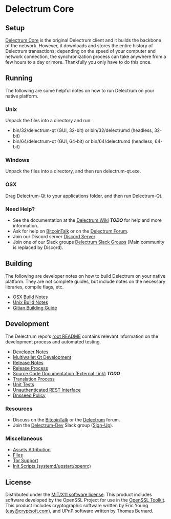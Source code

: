Delectrum Core
=====================

Setup
---------------------
[Delectrum Core](http://delectrum.org/wallet) is the original Delectrum client and it builds the backbone of the network. However, it downloads and stores the entire history of Delectrum transactions; depending on the speed of your computer and network connection, the synchronization process can take anywhere from a few hours to a day or more. Thankfully you only have to do this once.

Running
---------------------
The following are some helpful notes on how to run Delectrum on your native platform.

### Unix

Unpack the files into a directory and run:

- bin/32/delectrum-qt (GUI, 32-bit) or bin/32/delectrumd (headless, 32-bit)
- bin/64/delectrum-qt (GUI, 64-bit) or bin/64/delectrumd (headless, 64-bit)

### Windows

Unpack the files into a directory, and then run delectrum-qt.exe.

### OSX

Drag Delectrum-Qt to your applications folder, and then run Delectrum-Qt.

### Need Help?

* See the documentation at the [Delectrum Wiki](https://en.bitcoin.it/wiki/Main_Page) ***TODO***
for help and more information.
* Ask for help on [BitcoinTalk](https://bitcointalk.org/index.php?topic=1262920.0) or on the [Delectrum Forum](http://forum.delectrum.org/).
* Join our Discord server [Discord Server](https://discord.delectrum.org)
* Join one of our Slack groups [Delectrum Slack Groups](https://delectrum.org/slack-logins/) (Main community is replaced by Discord).

Building
---------------------
The following are developer notes on how to build Delectrum on your native platform. They are not complete guides, but include notes on the necessary libraries, compile flags, etc.

- [OSX Build Notes](build-osx.md)
- [Unix Build Notes](build-unix.md)
- [Gitian Building Guide](gitian-building.md)

Development
---------------------
The Delectrum repo's [root README](https://github.com/Delectrum-Project/Delectrum/blob/master/README.md) contains relevant information on the development process and automated testing.

- [Developer Notes](developer-notes.md)
- [Multiwallet Qt Development](multiwallet-qt.md)
- [Release Notes](release-notes.md)
- [Release Process](release-process.md)
- [Source Code Documentation (External Link)](https://dev.visucore.com/bitcoin/doxygen/) ***TODO***
- [Translation Process](translation_process.md)
- [Unit Tests](unit-tests.md)
- [Unauthenticated REST Interface](REST-interface.md)
- [Dnsseed Policy](dnsseed-policy.md)

### Resources

* Discuss on the [BitcoinTalk](https://bitcointalk.org/index.php?topic=1262920.0) or the [Delectrum](http://forum.delectrum.org/) forum.
* Join the [Delectrum-Dev](https://delectrum-dev.slack.com/) Slack group ([Sign-Up](https://delectrum-dev.herokuapp.com/)).

### Miscellaneous
- [Assets Attribution](assets-attribution.md)
- [Files](files.md)
- [Tor Support](tor.md)
- [Init Scripts (systemd/upstart/openrc)](init.md)

License
---------------------
Distributed under the [MIT/X11 software license](http://www.opensource.org/licenses/mit-license.php).
This product includes software developed by the OpenSSL Project for use in the [OpenSSL Toolkit](https://www.openssl.org/). This product includes
cryptographic software written by Eric Young ([eay@cryptsoft.com](mailto:eay@cryptsoft.com)), and UPnP software written by Thomas Bernard.
